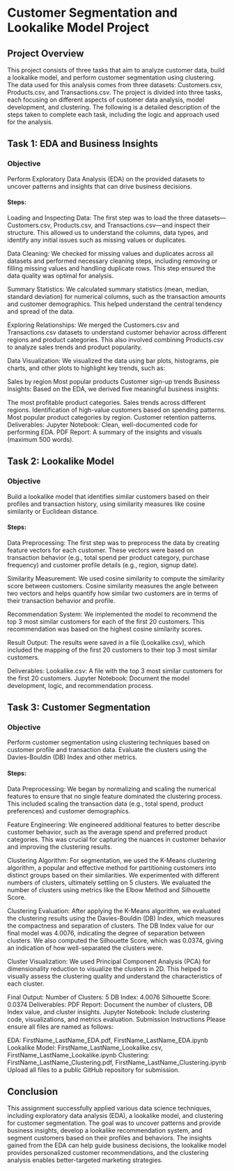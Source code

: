 # Customer Segmentation and Lookalike Model Project
## Project Overview
This project consists of three tasks that aim to analyze customer data, build a lookalike model, and perform customer segmentation using clustering. The data used for this analysis comes from three datasets: Customers.csv, Products.csv, and Transactions.csv. The project is divided into three tasks, each focusing on different aspects of customer data analysis, model development, and clustering. The following is a detailed description of the steps taken to complete each task, including the logic and approach used for the analysis.

## Task 1: EDA and Business Insights
### Objective
Perform Exploratory Data Analysis (EDA) on the provided datasets to uncover patterns and insights that can drive business decisions.

#### Steps:
Loading and Inspecting Data:
The first step was to load the three datasets—Customers.csv, Products.csv, and Transactions.csv—and inspect their structure. This allowed us to understand the columns, data types, and identify any initial issues such as missing values or duplicates.

Data Cleaning:
We checked for missing values and duplicates across all datasets and performed necessary cleaning steps, including removing or filling missing values and handling duplicate rows. This step ensured the data quality was optimal for analysis.

Summary Statistics:
We calculated summary statistics (mean, median, standard deviation) for numerical columns, such as the transaction amounts and customer demographics. This helped understand the central tendency and spread of the data.

Exploring Relationships:
We merged the Customers.csv and Transactions.csv datasets to understand customer behavior across different regions and product categories. This also involved combining Products.csv to analyze sales trends and product popularity.

Data Visualization:
We visualized the data using bar plots, histograms, pie charts, and other plots to highlight key trends, such as:

Sales by region
Most popular products
Customer sign-up trends
Business Insights:
Based on the EDA, we derived five meaningful business insights:

The most profitable product categories.
Sales trends across different regions.
Identification of high-value customers based on spending patterns.
Most popular product categories by region.
Customer retention patterns.
Deliverables:
Jupyter Notebook: Clean, well-documented code for performing EDA.
PDF Report: A summary of the insights and visuals (maximum 500 words).


## Task 2: Lookalike Model
### Objective
Build a lookalike model that identifies similar customers based on their profiles and transaction history, using similarity measures like cosine similarity or Euclidean distance.

#### Steps:
Data Preprocessing:
The first step was to preprocess the data by creating feature vectors for each customer. These vectors were based on transaction behavior (e.g., total spend per product category, purchase frequency) and customer profile details (e.g., region, signup date).

Similarity Measurement:
We used cosine similarity to compute the similarity score between customers. Cosine similarity measures the angle between two vectors and helps quantify how similar two customers are in terms of their transaction behavior and profile.

Recommendation System:
We implemented the model to recommend the top 3 most similar customers for each of the first 20 customers. This recommendation was based on the highest cosine similarity scores.

Result Output:
The results were saved in a file (Lookalike.csv), which included the mapping of the first 20 customers to their top 3 most similar customers.

Deliverables:
Lookalike.csv: A file with the top 3 most similar customers for the first 20 customers.
Jupyter Notebook: Document the model development, logic, and recommendation process.

## Task 3: Customer Segmentation
### Objective
Perform customer segmentation using clustering techniques based on customer profile and transaction data. Evaluate the clusters using the Davies-Bouldin (DB) Index and other metrics.

#### Steps:
Data Preprocessing:
We began by normalizing and scaling the numerical features to ensure that no single feature dominated the clustering process. This included scaling the transaction data (e.g., total spend, product preferences) and customer demographics.

Feature Engineering:
We engineered additional features to better describe customer behavior, such as the average spend and preferred product categories. This was crucial for capturing the nuances in customer behavior and improving the clustering results.

Clustering Algorithm:
For segmentation, we used the K-Means clustering algorithm, a popular and effective method for partitioning customers into distinct groups based on their similarities. We experimented with different numbers of clusters, ultimately settling on 5 clusters. We evaluated the number of clusters using metrics like the Elbow Method and Silhouette Score.

Clustering Evaluation:
After applying the K-Means algorithm, we evaluated the clustering results using the Davies-Bouldin (DB) Index, which measures the compactness and separation of clusters. The DB Index value for our final model was 4.0076, indicating the degree of separation between clusters. We also computed the Silhouette Score, which was 0.0374, giving an indication of how well-separated the clusters were.

Cluster Visualization:
We used Principal Component Analysis (PCA) for dimensionality reduction to visualize the clusters in 2D. This helped to visually assess the clustering quality and understand the characteristics of each cluster.

Final Output:
Number of Clusters: 5
DB Index: 4.0076
Silhouette Score: 0.0374
Deliverables:
PDF Report: Document the number of clusters, DB Index value, and cluster insights.
Jupyter Notebook: Include clustering code, visualizations, and metrics evaluation.
Submission Instructions
Please ensure all files are named as follows:

EDA: FirstName_LastName_EDA.pdf, FirstName_LastName_EDA.ipynb
Lookalike Model: FirstName_LastName_Lookalike.csv, FirstName_LastName_Lookalike.ipynb
Clustering: FirstName_LastName_Clustering.pdf, FirstName_LastName_Clustering.ipynb
Upload all files to a public GitHub repository for submission.

## Conclusion
This assignment successfully applied various data science techniques, including exploratory data analysis (EDA), a lookalike model, and clustering for customer segmentation. The goal was to uncover patterns and provide business insights, develop a lookalike recommendation system, and segment customers based on their profiles and behaviors. The insights gained from the EDA can help guide business decisions, the lookalike model provides personalized customer recommendations, and the clustering analysis enables better-targeted marketing strategies.
